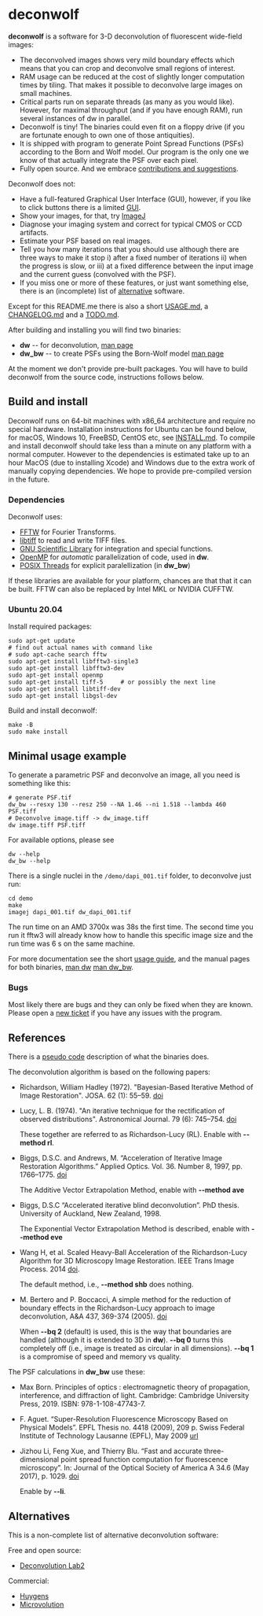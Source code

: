 # deconwolf

**deconwolf** is a software for 3-D deconvolution of fluorescent wide-field
images:
 - The deconvolved images shows very mild boundary effects which means that you
   can crop and deconvolve small regions of interest.
 - RAM usage can be reduced at the cost of slightly longer computation times by
   tiling. That makes it possible to deconvolve large images on small machines.
 - Critical parts run on separate threads (as many as you would
   like). However, for maximal throughput (and if you have enough
   RAM), run several instances of dw in parallel.
 - Deconwolf is tiny! The binaries could even fit on a floppy drive
   (if you are fortunate enough to own one of those antiquities).
 - It is shipped with program to generate Point Spread Functions (PSFs)
   according to the Born and Wolf model. Our program is the only one we
   know of that actually integrate the PSF over each pixel.
 - Fully open source. And we embrace [contributions and
   suggestions](CONTRIBUTING.md).

Deconwolf does not:
 - Have a full-featured Graphical User Interface (GUI), however, if you
   like to click buttons there is a limited
   [GUI](https://github.com/elgw/deconwolf-gui).
 - Show your images, for that, try [ImageJ](https://imagej.net/Welcome)
 - Diagnose your imaging system and correct for typical CMOS or CCD
   artifacts.
 - Estimate your PSF based on real images.
 - Tell you how many iterations that you should use although there are
   three ways to make it stop i) after a fixed number of iterations
   ii) when the progress is slow, or iii) at a fixed difference
   between the input image and the current guess (convolved with the PSF).
 - If you miss one or more of these features,
   or just want something else, there is an (incomplete)
   list of [alternative](#aternatives) software.

Except for this README.me there is also a short [USAGE.md](USAGE.md),
a [CHANGELOG.md](CHANGELOG.md) and a [TODO.md](TODO.md).

After building and installing you will find two binaries:
 - **dw** -- for deconvolution, [man page](doc/dw.txt)
 - **dw_bw** -- to create PSFs using the Born-Wolf model [man page](doc/dw_bw.txt)

At the moment we don't provide pre-built packages. You will have to build
deconwolf from the source code, instructions follows below.

## Build and install
Deconwolf runs on 64-bit machines with x86_64 architecture and require
no special hardware. Installation instructions for Ubuntu can be found
below, for macOS, Windows 10, FreeBSD, CentOS etc, see
[INSTALL.md](INSTALL.md).  To compile and install deconwolf should
take less than a minute on any platform with a normal computer.
However to the dependencies is estimated take up to an hour MacOS (due
to installing Xcode) and Windows due to the extra work of manually
copying dependencies. We hope to provide pre-compiled version in the
future.

### Dependencies
Deconwolf uses:

 * [FFTW](http://www.fftw.org/fftw3_doc/) for Fourier Transforms.
 * [libtiff](https://gitlab.com/libtiff/libtiff) to read and write TIFF files.
 * [GNU Scientific Library](https://www.gnu.org/software/gsl/) for
   integration and special functions.
 * [OpenMP](https://www.openmp.org/) for _automatic_ parallelization
   of code, used in **dw**.
 * [POSIX Threads](https://en.wikipedia.org/wiki/Pthreads) for
   explicit paralellization (in **dw_bw**)

If these libraries are available for your platform, chances are that that it can
be built. FFTW can also be replaced by Intel MKL or NVIDIA CUFFTW.


### Ubuntu 20.04
Install required packages:

``` shell
sudo apt-get update
# find out actual names with command like
# sudo apt-cache search fftw
sudo apt-get install libfftw3-single3
sudo apt-get install libfftw3-dev
sudo apt-get install openmp
sudo apt-get install tiff-5     # or possibly the next line
sudo apt-get install libtiff-dev
sudo apt-get install libgsl-dev
```

Build and install deconwolf:
``` shell
make -B
sudo make install
```

## Minimal usage example
To generate a parametric PSF and deconvolve an image, all you need is something
like this:
``` shell
# generate PSF.tif
dw_bw --resxy 130 --resz 250 --NA 1.46 --ni 1.518 --lambda 460 PSF.tiff
# Deconvolve image.tiff -> dw_image.tiff
dw image.tiff PSF.tiff
```
For available options, please see

``` shell
dw --help
dw_bw --help
```

There is a single nuclei in the `/demo/dapi_001.tif` folder, to
deconvolve just run:

``` shell
cd demo
make
imagej dapi_001.tif dw_dapi_001.tif
```
The run time on an AMD 3700x was 38s the first time. The second time you run it fftw3
will already know how to handle this specific image size and the run time was
6 s on the same machine.

For more documentation see the short [usage guide](USAGE.md), and the manual
pages for both binaries, [man dw](doc/dw.txt) [man dw_bw](doc/dw_bw.txt).


### Bugs

Most likely there are bugs and they can only be fixed when they are known.
Please open a [new ticket](https://github.com/elgw/deconwolf/issues) if you
have any issues with the program.


## References

There is a [pseudo code](PSEUDOCODE.md) description of what the binaries does.

The deconvolution algorithm is based on the following papers:

 * Richardson, William Hadley (1972). "Bayesian-Based Iterative Method of Image
   Restoration". JOSA. 62 (1): 55–59.
   [doi](https://doi.org/10.1364/JOSA.62.000055)
 * Lucy, L. B. (1974). "An iterative technique for the rectification of observed
   distributions". Astronomical Journal. 79 (6): 745–754.
   [doi](https://doi.org/10.1086%2F111605)

   These together are referred to as Richardson-Lucy
   (RL). Enable with **\--method rl**.

 * Biggs, D.S.C. and Andrews, M. “Acceleration of Iterative Image
   Restoration Algorithms.”  Applied Optics. Vol. 36. Number 8, 1997,
   pp. 1766–1775.  [doi](https://doi.org/10.1364/AO.36.001766)

   The Additive Vector Extrapolation Method, enable with **\--method ave**

 * Biggs, D.S.C “Accelerated iterative blind deconvolution”. PhD thesis.
   University of Auckland, New Zealand, 1998.

   The Exponential Vector Extrapolation Method is described, enable
   with **\--method eve**

 * Wang H, et al. Scaled Heavy-Ball Acceleration of the
   Richardson-Lucy Algorithm for 3D Microscopy Image Restoration. IEEE
   Trans Image Process. 2014 [doi](https://doi.org/10.1109/TIP.2013.2291324).

   The default method, i.e., **\--method shb** does nothing.

 * M. Bertero and P. Boccacci, A simple method for the reduction of boundary
   effects in the Richardson-Lucy approach to image deconvolution,
   A&A 437, 369-374 (2005).
   [doi](https://doi.org/10.1051/0004-6361:20052717)

   When **\--bq 2** (default) is used, this is the way that boundaries
   are handled (although it is extended to 3D in **dw**). **\--bq 0**
   turns this completely off (i.e., image is treated as circular in
   all dimensions). **\--bq 1** is a compromise of speed and memory vs
   quality.

The PSF calculations in **dw_bw** use these:

 * Max Born. Principles of optics : electromagnetic theory of propagation, interference,
   and diffraction of light. Cambridge: Cambridge University Press, 2019.
   ISBN: 978-1-108-47743-7.

 * F. Aguet. “Super-Resolution Fluorescence Microscopy Based on Physical
   Models”. EPFL Thesis no. 4418 (2009), 209 p. Swiss Federal Institute of
   Technology Lausanne (EPFL), May 2009
   [url](http://bigwww.epfl.ch/publications/aguet0903.html)

 * Jizhou Li, Feng Xue, and Thierry Blu. “Fast and accurate three-dimensional
   point spread function computation for fluorescence microscopy”. In: Journal
   of the Optical Society of America A 34.6 (May 2017), p. 1029.
   [doi](https://doi.org/10.1364/josaa.34001029)

   Enable by **\--li**.


## Alternatives
This is a non-complete list of alternative deconvolution software:

Free and open source:
 - [Deconvolution Lab2](http://bigwww.epfl.ch/deconvolution/deconvolutionlab2/)

Commercial:
 - [Huygens](https://svi.nl/HomePage)
 - [Microvolution](https://www.microvolution.com/)

